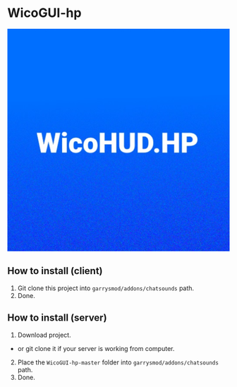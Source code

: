# WicoGUI-hp
![Icon/Logo](https://raw.githubusercontent.com/WicopeeDot/WicoGUI-hp/master/icon.jpg)
## How to install (client)
1. Git clone this project into `garrysmod/addons/chatsounds` path.
2. Done.

## How to install (server)
1. Download project.
 * or git clone it if your server is working from computer.
2. Place the `WicoGUI-hp-master` folder into `garrysmod/addons/chatsounds` path.
3. Done.
